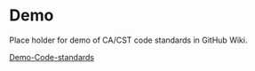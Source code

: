 Demo
====

Place holder for demo of CA/CST code standards in GitHub Wiki.

[Demo-Code-standards](https://github.com/Johnny2136/Demo/wiki/Demo-Code-standards)

